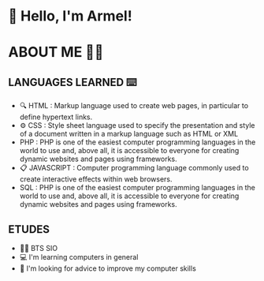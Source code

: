 # 👋 Hello, I'm Armel!

# ABOUT ME 👩‍💻

## LANGUAGES LEARNED ⌨️

- 🔍 HTML : Markup language used to create web pages, in particular to define hypertext links.
- ⚙ CSS : Style sheet language used to specify the presentation and style of a document written in a markup language such as HTML or XML
- PHP : PHP is one of the easiest computer programming languages in the world to use and, above all, it is accessible to everyone for creating dynamic websites and pages using frameworks.
- 📋 JAVASCRIPT : Computer programming language commonly used to create interactive effects within web browsers.
- SQL : PHP is one of the easiest computer programming languages in the world to use and, above all, it is accessible to everyone for creating dynamic websites and pages using frameworks.

## ETUDES

- 👨‍🎓 BTS SIO
- 💻 I'm learning computers in general
- 🤔 I'm looking for advice to improve my computer skills

